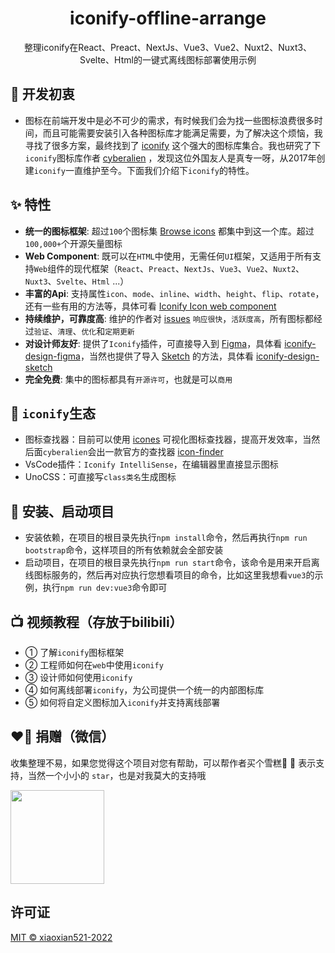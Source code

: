 <h1 align="center">iconify-offline-arrange</h1>
<p align="center">整理iconify在React、Preact、NextJs、Vue3、Vue2、Nuxt2、Nuxt3、Svelte、Html的一键式离线图标部署使用示例</p>

## 🤔 开发初衷

- 图标在前端开发中是必不可少的需求，有时候我们会为找一些图标浪费很多时间，而且可能需要安装引入各种图标库才能满足需要，为了解决这个烦恼，我寻找了很多方案，最终找到了 [iconify](https://iconify.design/) 这个强大的图标库集合。我也研究了下`iconify`图标库作者 [cyberalien](https://github.com/cyberalien) ，发现这位外国友人是真专一呀，从2017年创建`iconify`一直维护至今。下面我们介绍下`iconify`的特性。

## ✨ 特性

- **统一的图标框架**: 超过`100`个图标集 [Browse icons](https://icon-sets.iconify.design/) 都集中到这一个库。超过`100,000+`个开源矢量图标
- **Web Component**: 既可以在`HTML`中使用，无需任何`UI`框架，又适用于所有支持`Web`组件的现代框架（`React`、`Preact`、`NextJs`、`Vue3`、`Vue2`、`Nuxt2`、`Nuxt3`、`Svelte`、`Html` ...）
- **丰富的Api**: 支持属性`icon`、`mode`、`inline`、`width`、`height`、`flip`、`rotate`，还有一些有用的方法等，具体可看 [Iconify Icon web component](https://docs.iconify.design/iconify-icon/) 
- **持续维护，可靠度高**: 维护的作者对 [issues](https://github.com/iconify/iconify/issues) `响应很快`，`活跃度高`，所有图标都经过`验证`、`清理`、`优化`和`定期更新`
- **对设计师友好**: 提供了`Iconify`插件，可直接导入到 [Figma](https://www.figma.com/)，具体看 [iconify-design-figma](https://docs.iconify.design/design/figma/)，当然也提供了导入 [Sketch](https://www.sketch.com/home/) 的方法，具体看 [iconify-design-sketch](https://docs.iconify.design/design/sketch/)
- **完全免费**: 集中的图标都具有`开源许可`，也就是可以`商用`

## 🫶 `iconify`生态

- 图标查找器：目前可以使用 [icones](https://icones.js.org/) 可视化图标查找器，提高开发效率，当然后面`cyberalien`会出一款官方的查找器 [icon-finder](https://docs.iconify.design/icon-finder/)
- VsCode插件：`Iconify IntelliSense`，在编辑器里直接显示图标
- UnoCSS：可直接写`class类名`生成图标

## 🚀 安装、启动项目

- 安装依赖，在项目的根目录先执行`npm install`命令，然后再执行`npm run bootstrap`命令，这样项目的所有依赖就会全部安装
- 启动项目，在项目的根目录先执行`npm run start`命令，该命令是用来开启离线图标服务的，然后再对应执行您想看项目的命令，比如这里我想看`vue3`的示例，执行`npm run dev:vue3`命令即可

## 📺 视频教程（存放于bilibili）

- ① 了解`iconify`图标框架
- ② 工程师如何在`web`中使用`iconify`
- ③ 设计师如何使用`iconify`
- ④ 如何离线部署`iconify`，为公司提供一个统一的内部图标库
- ⑤ 如何将自定义图标加入`iconify`并支持离线部署

## ❤️‍🔥 捐赠（微信）

收集整理不易，如果您觉得这个项目对您有帮助，可以帮作者买个雪糕🥷 🍦 表示支持，当然一个小小的 `star`，也是对我莫大的支持哦

<img src="https://p9-juejin.byteimg.com/tos-cn-i-k3u1fbpfcp/f69bf13c5b854ed5b699807cafa0e3ce~tplv-k3u1fbpfcp-zoom-in-crop-mark:1304:0:0:0.awebp?" width="150px" height="150px" />

## 许可证

[MIT © xiaoxian521-2022](./LICENSE)